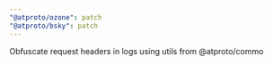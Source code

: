 ```yaml
---
"@atproto/ozone": patch
"@atproto/bsky": patch
---
```


Obfuscate request headers in logs using utils from @atproto/commo

